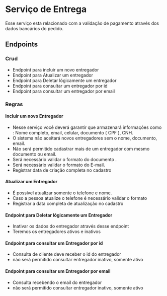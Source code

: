 # Serviço de Entrega

Esse serviço esta relacionado com a validação de pagamento através dos dados bancários do pedido.

## Endpoints

### Crud

- Endpoint para incluir um novo entregador
- Endpoint para Atualizar um entregador
- Endpoint para Deletar lógicamente um entregador
- Endpoint para consultar um entregador por id 
- Endpoint para consultar um entregador por email

### Regras

#### Incluir um novo Entregador

- Nesse serviço você deverá garantir que armazenará informações como : Nome completo, email, celular, documento ( CPF ), CNH.
- O sistema não aceitará novos entregadores sem o nome, documento, email.
- Não será permitido cadastrar mais de um entregador com mesmo documento ou email.
- Será necessário validar o formato do documento .
- Será necessário validar o formato do E-mail.
- Registrar data de criação completa no cadastro

#### Atualizar um Entregador

- É possível atualizar somente o telefone e nome. 
- Caso a pessoa atualize o telefone é necessário validar o formato
- Registrar a data completa de atualização no cadastro

#### Endpoint para Deletar lógicamente um Entregador

- Inativar os dados do entregador através desse endpoint
- Teremos os entregadores ativos e inativos

#### Endpoint para consultar um Entregador por id

- Consulta de cliente deve receber o id do entregador
- não será permitido consultar entregador inativo, somente ativo 

#### Endpoint para consultar um Entregador por email

- Consulta recebendo o email do entregador
- não será permitido consultar entregador inativo, somente ativo 



